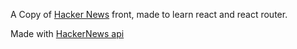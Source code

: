 A Copy of [Hacker News](https://news.ycombinator.com/) front, made to learn react and react router.

Made with [HackerNews api](https://github.com/HackerNews/API)
